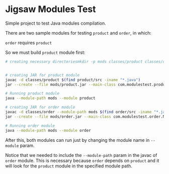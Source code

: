 # Jigsaw Modules Test

Simple project to test Java modules compilation.

There are two sample modules for testing ```product``` and ```order```, in which:

```order``` requires ```product```

So we must build ```product``` module first:

```bash
# creating necessary directoriesmkdir -p mods classes/product classes/order


# creating JAR for product module
javac -d classes/product $(find product/src -iname "*.java")
jar --create --file mods/product.jar --main-class com.modulestest.product.Main -C classes/product .

# Running product module
java --module-path mods --module product

# creating JAR for order module
javac -d classes/order --module-path mods $(find order/src -iname "*.java")
jar --create --file mods/order.jar --main-class com.modulestest.order.Main -C classes/order .

# Running order module
java --module-path mods --module order
```

After this, both modules can run just by changing the module name in ```--module``` param.

Notice that we needed to include the ```--module-path``` param in the javac of ```order``` module. 
This is necessary because ```order``` depends on ```product``` and it will look for the ```product``` 
module in the specified module path. 